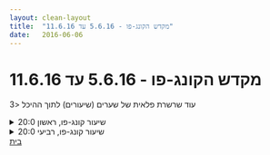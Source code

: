 ```yaml
---
layout: clean-layout
title:  "מקדש הקונג-פו - 5.6.16 עד 11.6.16"
date:   2016-06-06
---
```

# מקדש הקונג-פו - 5.6.16 עד 11.6.16 
עוד שרשרת פלאית של שערים (שיעורים) לתוך ההיכל &lt;3

<details>
                    <summary>שיעור קונג-פו, ראשון 20:0</summary>
                    היה לי שיעור מעולה! <br> הפרטנרים שלי :דרור, איל, עופר, יניב, בעז וישי.<br> <br> <br> חלק גדול מהזמן הוקדש להתקדמות באמנות הלחימה ובעיקר בעבודת רגליים נמוכה. השתפרתי ביכולת לבלום בעיטות ולתקוף סימונים שיוצאים אליי. לטובת זה תרגלתי צורות עבודה שונות עם דרור, יניב, איל ובעז.<br> <br> תודה!<br>
                  </details><details>
                    <summary>שיעור קונג-פו, רביעי 20:0</summary>
                    שיעור נהדר שהתחיל ב18:55 והסתיים ב 21:40<br> הפרטנרים שלי: אבשלום, אוהד, מיקי ובן<br> <br> מקצת מהדברים שהגיעו אליי:<br> הגעה לרמה אחרת ביום יום<br> הגעה לרמה אחרת באמנות הלחימה<br> לדמיין אותי עם עוד 17 אנשים בקבוצה (חלק&nbsp;&nbsp;בפרק השלישי, חלק בפרק השני וחלק בפרק הראשון) ולהתובנן בשיעור ובאפשרויות <br> להסתכל אחורה וקדימה מפרקים שונים (צמצום התרגיל והפיכתו ליעיל יותר עבורי)<br> הרפייה פיזית וכללית – תשומת לב למתח ישר יוצרת הרפייה, <br> קרבות הכנעות&nbsp;&nbsp;- רגל אחת באוויר ( אחרי כמה התנסויות המצב הזה כבר יותר נוח עבורי, הכנעות ידיים לידיים, הכנעות רגליים לרגליים<br> תפיסה והתחמקות כשאחד מנסה לתפוס עם סוג תנועה אחד (למשל רק בבעיטת סיבוב)<br> תנועה נעימה והרמונית בתרגול בעיטות<br> בעיטות תוך כדי ניתור באוויר<br> סיימתי את השיעור בעבודה על הרפייה והרגעות נעימה<br> <br> תודה<br>
                  </details><a href="javascript:history.back()">בית</a>